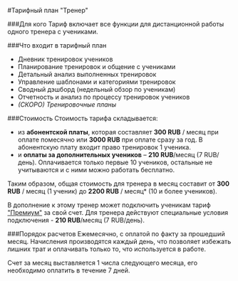 #Тарифный план "Тренер"

###Для кого
Тариф включает все функции для дистанционной работы одного тренера с учениками. 

###Что входит в тарифный план
* Дневник тренировок учеников
* Планирование тренировок и общение с учениками
* Детальный анализ выполненных тренировок
* Управление шаблонами и категориями тренировок
* Сводный дэшборд (недельный обзор по ученикам)
* Отчетность и анализ по процессу тренировок учеников
* _(СКОРО) Тренировочные планы_

###Стоимость
Стоимость тарифа складывается:
* из **абонентской платы**, которая составляет **300 RUB** / месяц при оплате помесячно или **3000 RUB** при оплате сразу за год. В абонентскую плату входит право тренировок 1 ученика.
* и **оплаты за дополнительных учеников** – **210 RUB**/месяц (7 RUB/день). Оплачивается только первые 10 учеников, остальные не учитываются и с ними можно работать бесплатно.

Таким образом, общая стоимость для тренера в месяц составит от **300 RUB** / месяц (1 ученик) до **2200 RUB** / месяц* (10 и более учеников). 

В дополнение к этому тренер может подключить ученикам тариф ["Премиум"](/tariffs/premium.md) за свой счет. Для тренера действуют специальные условия подключения - **210 RUB**/месяц (7 RUB/день).

###Порядок расчетов
Ежемесячно, с оплатой по факту за прошедший месяц. Начисления производятся каждый день, что позволяет избежать лишних трат и оплачивать только то, что используется в работе.

Счет за месяц выставляется 1 числа следующего месяца, его необходимо оплатить в течение 7 дней.